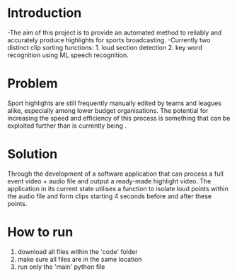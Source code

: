 # Introduction
-The aim of this project is to provide an automated method to reliably and accurately produce highlights for sports broadcasting. 
-Currently two distinct clip sorting functions: 1. loud section detection 2. key word recognition using ML speech recognition.


# Problem
Sport highlights are still frequently manually edited by teams and leagues alike, especially among lower budget organisations. The potential for increasing the speed and efficiency of this process is something that can be exploited further than is currently being .

# Solution
Through the development of a software application that can process a full event video + audio file and output a ready-made highlight video. The application in its current state utilises a function to isolate loud points within the audio file and form clips starting 4 seconds before and after these points.  

# How to run
1. download all files within the 'code' folder
2. make sure all files are in the same location
3. run only the 'main' python file

